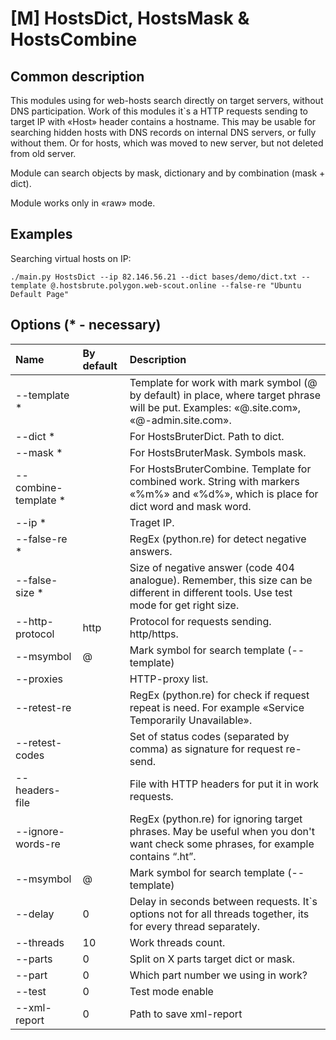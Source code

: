 # \[M\] HostsDict, HostsMask & HostsCombine

## Common description

This modules using for web-hosts search directly on target servers, without DNS participation. Work of this modules it\`s a HTTP requests sending to target IP with «Host» header contains a hostname. This may be usable for searching hidden hosts with DNS records on internal DNS servers, or fully without them. Or for hosts, which was moved to new server, but not deleted from old server.

Module can search objects by mask, dictionary and by combination \(mask + dict\).

Module works only in «raw» mode.

## Examples

Searching virtual hosts on IP:

```text
./main.py HostsDict --ip 82.146.56.21 --dict bases/demo/dict.txt --template @.hostsbrute.polygon.web-scout.online --false-re "Ubuntu Default Page"
```

## Options \(\* - necessary\)

| Name | By default | Description |
| :--- | :--- | :--- |
| --template \* |  | Template for work with mark symbol \(@ by default\) in place, where target phrase will be put. Examples:  «@.site.com», «@-admin.site.com». |
| --dict \* |  | For HostsBruterDict. Path to dict. |
| --mask \* |  | For HostsBruterMask. Symbols mask. |
| --combine-template \* |  | For HostsBruterCombine. Template for combined work. String with markers «%m%» and «%d%», which is place for dict word and mask word. |
| --ip \* |  | Traget IP. |
| --false-re \* |  | RegEx \(python.re\) for detect negative answers. |
| --false-size \* |  | Size of negative answer \(code 404 analogue\). Remember, this size can be different in different tools. Use test mode for get right size. |
| --http-protocol | http | Protocol for requests sending. http/https. |
| --msymbol | @ | Mark symbol for search template \(--template\) |
| --proxies |  | HTTP-proxy list. |
| --retest-re |  | RegEx \(python.re\) for check if request repeat is need. For example «Service Temporarily Unavailable». |
| --retest-codes |  | Set of status codes \(separated by comma\) as signature for request re-send. |
| --headers-file |  | File with HTTP headers for put it in work requests. |
| --ignore-words-re |  | RegEx \(python.re\) for ignoring target phrases. May be useful when you don't want check some phrases, for example contains “.ht”. |
| --msymbol | @ | Mark symbol for search template \(--template\) |
| --delay | 0 | Delay in seconds  between requests. It\`s options not for all threads together, its for every thread separately. |
| --threads | 10 | Work threads count. |
| --parts | 0 | Split on X parts target dict or mask. |
| --part | 0 | Which part number we using in work? |
| --test | 0 | Test mode enable |
| --xml-report | 0 | Path to save xml-report |

